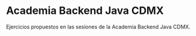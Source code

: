# Academia Backend Java CDMX 
Ejercicios propuestos en las sesiones de la Academia Backend Java CDMX.
